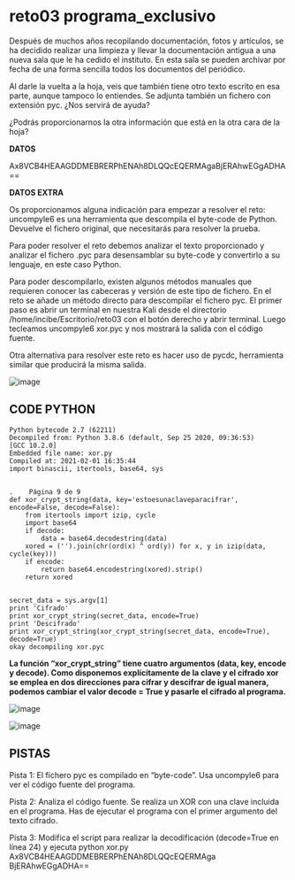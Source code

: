 # reto03 programa_exclusivo

Después de muchos años recopilando documentación, fotos y artículos, se ha decidido realizar una limpieza y llevar la documentación antigua a una nueva sala que le ha cedido el instituto. En esta sala se pueden archivar por fecha de una forma sencilla todos los documentos del periódico.

Al darle la vuelta a la hoja, veis que también tiene otro texto escrito en esa parte, aunque tampoco lo entiendes. Se adjunta también un fichero con extensión pyc. ¿Nos servirá de ayuda? 

¿Podrás proporcionarnos la otra información que está en la otra cara de la hoja?    
  
**DATOS** 

Ax8VCB4HEAAGDDMEBRERPhENAh8DLQQcEQERMAgaBjERAhwEGgADHA==

**DATOS EXTRA**

Os proporcionamos alguna indicación para empezar a resolver el reto: uncompyle6 es una herramienta que descompila el byte-code de Python. Devuelve el fichero original, que necesitarás para resolver la prueba.

Para poder resolver el reto debemos analizar el texto proporcionado y analizar el fichero .pyc para desensamblar su byte-code y convertirlo a su lenguaje, en este caso Python.  
 
Para poder descompilarlo, existen algunos métodos manuales que requieren conocer las cabeceras y versión de este tipo de fichero. En el reto se añade un método directo para descompilar el fichero pyc. El primer paso es abrir un terminal en nuestra Kali desde el directorio /home/incibe/Escritorio/reto03 con el botón derecho y abrir terminal.  Luego tecleamos uncompyle6 xor.pyc y nos mostrará la salida con el código fuente.  
 
Otra alternativa para resolver este reto es hacer uso de pycdc, herramienta similar que producirá la misma salida. 

![image](https://user-images.githubusercontent.com/69391590/123660895-f628e280-d82b-11eb-9f10-bc55f5ec8609.png)

## CODE PYTHON 


```
Python bytecode 2.7 (62211)
Decompiled from: Python 3.8.6 (default, Sep 25 2020, 09:36:53)  
[GCC 10.2.0] 
Embedded file name: xor.py 
Compiled at: 2021-02-01 16:35:44 
import binascii, itertools, base64, sys 
 
  
.    Página 9 de 9 
def xor_crypt_string(data, key='estoesunaclaveparacifrar', encode=False, decode=False): 
    from itertools import izip, cycle 
    import base64 
    if decode: 
        data = base64.decodestring(data) 
    xored = ('').join(chr(ord(x) ^ ord(y)) for x, y in izip(data, cycle(key))) 
    if encode: 
        return base64.encodestring(xored).strip() 
    return xored 
 
 
secret_data = sys.argv[1] 
print 'Cifrado' 
print xor_crypt_string(secret_data, encode=True) 
print 'Descifrado' 
print xor_crypt_string(xor_crypt_string(secret_data, encode=True), decode=True) 
okay decompiling xor.pyc
```

**La función “xor_crypt_string” tiene cuatro argumentos (data, key, encode y decode). Como disponemos explícitamente de la clave y el cifrado xor se emplea en dos direcciones para cifrar y descifrar de igual manera, podemos cambiar el valor decode = True y pasarle el cifrado al programa.**

![image](https://user-images.githubusercontent.com/69391590/123662683-97646880-d82d-11eb-8f5d-ed079b059360.png)

![image](https://user-images.githubusercontent.com/69391590/123662739-a4815780-d82d-11eb-90b5-2da202073a51.png)


## PISTAS

Pista 1: El fichero pyc es compilado en “byte-code”. Usa uncompyle6 para ver el código fuente del programa. 

Pista 2: Analiza el código fuente. Se realiza un XOR con una clave incluida en el programa. Has de ejecutar el programa con el primer argumento del texto cifrado.  

Pista 3:   Modifica el script para realizar la decodificación  (decode=True en línea 24) y ejecuta python xor.py  Ax8VCB4HEAAGDDMEBRERPhENAh8DLQQcEQERMAga BjERAhwEGgADHA== 
